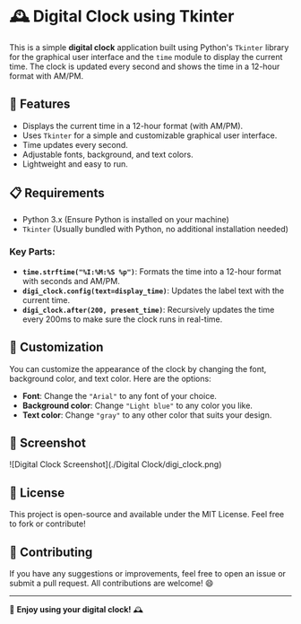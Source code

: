 # 🕰️ Digital Clock using Tkinter

This is a simple **digital clock** application built using Python's `Tkinter` library for the graphical user interface and the `time` module to display the current time. The clock is updated every second and shows the time in a 12-hour format with AM/PM.

## 🌟 Features

- Displays the current time in a 12-hour format (with AM/PM).
- Uses `Tkinter` for a simple and customizable graphical user interface.
- Time updates every second.
- Adjustable fonts, background, and text colors.
- Lightweight and easy to run.

## 📋 Requirements

- Python 3.x (Ensure Python is installed on your machine)
- `Tkinter` (Usually bundled with Python, no additional installation needed)


### Key Parts:
- **`time.strftime("%I:%M:%S %p")`**: Formats the time into a 12-hour format with seconds and AM/PM.
- **`digi_clock.config(text=display_time)`**: Updates the label text with the current time.
- **`digi_clock.after(200, present_time)`**: Recursively updates the time every 200ms to make sure the clock runs in real-time.

## 🎨 Customization

You can customize the appearance of the clock by changing the font, background color, and text color. Here are the options:
- **Font**: Change the `"Arial"` to any font of your choice.
- **Background color**: Change `"Light blue"` to any color you like.
- **Text color**: Change `"gray"` to any other color that suits your design.

## 📸 Screenshot

![Digital Clock Screenshot](./Digital Clock/digi_clock.png)

## 📝 License

This project is open-source and available under the MIT License. Feel free to fork or contribute!

## 📣 Contributing

If you have any suggestions or improvements, feel free to open an issue or submit a pull request. All contributions are welcome! 😄

---

🔧 **Enjoy using your digital clock!** 🕰️
